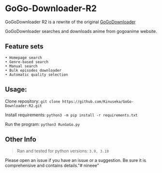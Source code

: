 # GoGo-Downloader-R2
GoGoDownloader R2 is a rewrite of the original [GoGoDownloader](https://github.com/Kinuseka/GoGo-Downloader)

GoGoDownloader searches and downloads anime from gogoanime website.

## Feature sets
```
• Homepage search
• Genre-based search
• Manual search
• Bulk episodes downloader
• Automatic quality selection
```

## Usage:

Clone repository: `git clone https://github.com/Kinuseka/GoGo-Downloader-R2.git`

Install requirements: `python3 -m pip install -r requirements.txt`

Run the program: `python3 RunGoGo.py`

## Other Info

> Ran and tested for python versions: `3.9, 3.10`

Please open an issue if you have an issue or a suggestion. Be sure it is comprehensive and contains details."# nineee" 
